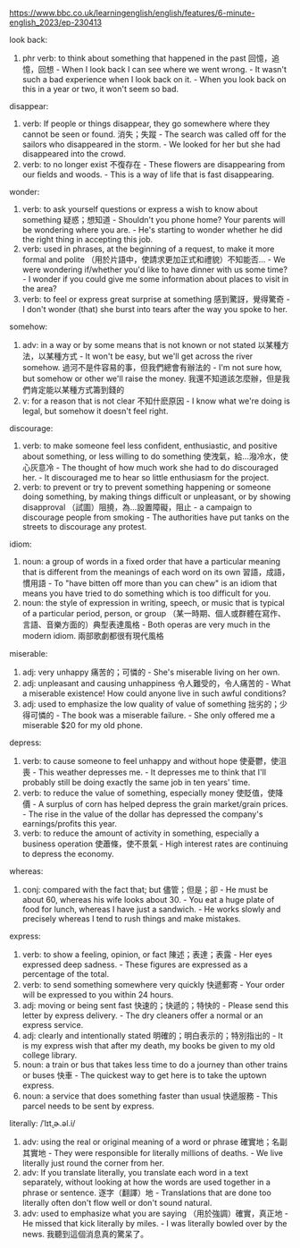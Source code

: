 https://www.bbc.co.uk/learningenglish/english/features/6-minute-english_2023/ep-230413

look back:
  1. phr verb: to think about something that happened in the past  回憶，追憶，回想
    - When I look back I can see where we went wrong.
    - It wasn't such a bad experience when I look back on it.
    - When you look back on this in a year or two, it won't seem so bad.

disappear:
  1. verb: If people or things disappear, they go somewhere where they cannot be seen or found.  消失；失蹤
    - The search was called off for the sailors who disappeared in the storm.
    - We looked for her but she had disappeared into the crowd.
  2. verb: to no longer exist  不復存在
    - These flowers are disappearing from our fields and woods.
    - This is a way of life that is fast disappearing.

wonder:
  1. verb: to ask yourself questions or express a wish to know about something  疑惑；想知道
    - Shouldn't you phone home? Your parents will be wondering where you are.
    - He's starting to wonder whether he did the right thing in accepting this job.
  2. verb: used in phrases, at the beginning of a request, to make it more formal and polite  （用於片語中，使請求更加正式和禮貌）不知能否…
    - We were wondering if/whether you'd like to have dinner with us some time?
    - I wonder if you could give me some information about places to visit in the area?
  3. verb: to feel or express great surprise at something  感到驚訝，覺得驚奇
    - I don't wonder (that) she burst into tears after the way you spoke to her.

somehow:
  1. adv: in a way or by some means that is not known or not stated  以某種方法，以某種方式
    - It won't be easy, but we'll get across the river somehow.  過河不是件容易的事，但我們總會有辦法的
    - I'm not sure how, but somehow or other we'll raise the money.  我還不知道該怎麼辦，但是我們肯定能以某種方式籌到錢的
  2. v: for a reason that is not clear  不知什麽原因
    - I know what we're doing is legal, but somehow it doesn't feel right.

discourage:
  1. verb: to make someone feel less confident, enthusiastic, and positive about something, or less willing to do something  使洩氣，給…潑冷水，使心灰意冷
    - The thought of how much work she had to do discouraged her.
    - It discouraged me to hear so little enthusiasm for the project.
  2. verb: to prevent or try to prevent something happening or someone doing something, by making things difficult or unpleasant, or by showing disapproval  （試圖）阻撓，為…設置障礙，阻止
    - a campaign to discourage people from smoking
    - The authorities have put tanks on the streets to discourage any protest.

idiom:
  1. noun: a group of words in a fixed order that have a particular meaning that is different from the meanings of each word on its own  習語，成語，慣用語
    - To "have bitten off more than you can chew" is an idiom that means you have tried to do something which is too difficult for you.
  2. noun: the style of expression in writing, speech, or music that is typical of a particular period, person, or group  （某一時期、個人或群體在寫作、言語、音樂方面的）典型表達風格
    - Both operas are very much in the modern idiom.  兩部歌劇都很有現代風格

miserable:
  1. adj: very unhappy  痛苦的；可憐的
    - She's miserable living on her own.
  2. adj: unpleasant and causing unhappiness  令人難受的，令人痛苦的
    - What a miserable existence! How could anyone live in such awful conditions?
  3. adj: used to emphasize the low quality of value of something  拙劣的；少得可憐的
    - The book was a miserable failure.
    - She only offered me a miserable $20 for my old phone.

depress:
  1. verb: to cause someone to feel unhappy and without hope  使憂鬱，使沮喪
    - This weather depresses me.
    - It depresses me to think that I'll probably still be doing exactly the same job in ten years' time.
  2. verb: to reduce the value of something, especially money  使貶值，使降價
    - A surplus of corn has helped depress the grain market/grain prices.
    - The rise in the value of the dollar has depressed the company's earnings/profits this year.
  3. verb: to reduce the amount of activity in something, especially a business operation  使蕭條，使不景氣
    - High interest rates are continuing to depress the economy.

whereas:
  1. conj: compared with the fact that; but  儘管；但是；卻
    - He must be about 60, whereas his wife looks about 30.
    - You eat a huge plate of food for lunch, whereas I have just a sandwich.
    - He works slowly and precisely whereas I tend to rush things and make mistakes.

express:
  1. verb: to show a feeling, opinion, or fact  陳述；表達；表露
    - Her eyes expressed deep sadness.
    - These figures are expressed as a percentage of the total.
  2. verb: to send something somewhere very quickly  快遞郵寄
    - Your order will be expressed to you within 24 hours.
  3. adj: moving or being sent fast  快速的；快遞的；特快的
    - Please send this letter by express delivery.
    - The dry cleaners offer a normal or an express service.
  4. adj: clearly and intentionally stated  明確的；明白表示的；特別指出的
    - It is my express wish that after my death, my books be given to my old college library.
  5. noun: a train or bus that takes less time to do a journey than other trains or buses  快車
    - The quickest way to get here is to take the uptown express.
  6. noun: a service that does something faster than usual  快遞服務
    - This parcel needs to be sent by express.

literally: /ˈlɪt̬.ɚ.əl.i/
  1. adv: using the real or original meaning of a word or phrase  確實地；名副其實地
    - They were responsible for literally millions of deaths.
    - We live literally just round the corner from her.
  2. adv: If you translate literally, you translate each word in a text separately, without looking at how the words are used together in a phrase or sentence.  逐字（翻譯）地
    - Translations that are done too literally often don't flow well or don't sound natural.
  3. adv: used to emphasize what you are saying  （用於強調）確實，真正地
    - He missed that kick literally by miles.
    - I was literally bowled over by the news.  我聽到這個消息真的驚呆了。
